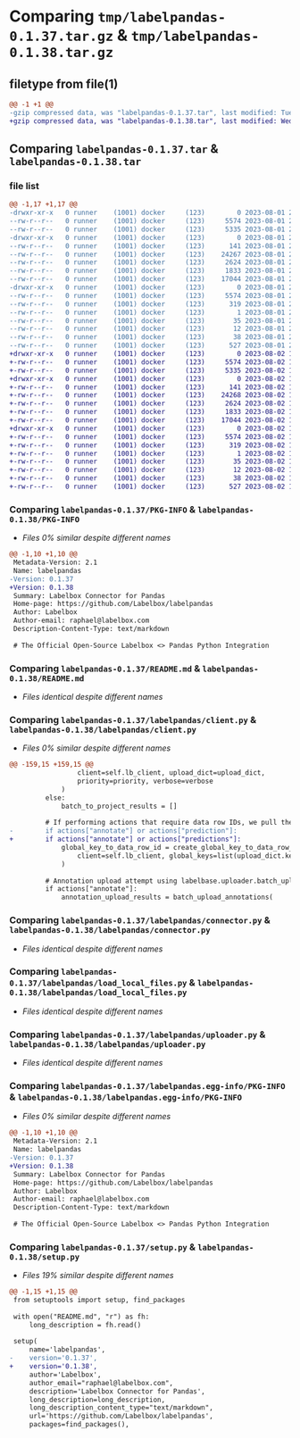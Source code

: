 # Comparing `tmp/labelpandas-0.1.37.tar.gz` & `tmp/labelpandas-0.1.38.tar.gz`

## filetype from file(1)

```diff
@@ -1 +1 @@
-gzip compressed data, was "labelpandas-0.1.37.tar", last modified: Tue Aug  1 21:27:20 2023, max compression
+gzip compressed data, was "labelpandas-0.1.38.tar", last modified: Wed Aug  2 18:46:51 2023, max compression
```

## Comparing `labelpandas-0.1.37.tar` & `labelpandas-0.1.38.tar`

### file list

```diff
@@ -1,17 +1,17 @@
-drwxr-xr-x   0 runner    (1001) docker     (123)        0 2023-08-01 21:27:20.431673 labelpandas-0.1.37/
--rw-r--r--   0 runner    (1001) docker     (123)     5574 2023-08-01 21:27:20.431673 labelpandas-0.1.37/PKG-INFO
--rw-r--r--   0 runner    (1001) docker     (123)     5335 2023-08-01 21:27:06.000000 labelpandas-0.1.37/README.md
-drwxr-xr-x   0 runner    (1001) docker     (123)        0 2023-08-01 21:27:20.431673 labelpandas-0.1.37/labelpandas/
--rw-r--r--   0 runner    (1001) docker     (123)      141 2023-08-01 21:27:09.000000 labelpandas-0.1.37/labelpandas/__init__.py
--rw-r--r--   0 runner    (1001) docker     (123)    24267 2023-08-01 21:27:09.000000 labelpandas-0.1.37/labelpandas/client.py
--rw-r--r--   0 runner    (1001) docker     (123)     2624 2023-08-01 21:27:09.000000 labelpandas-0.1.37/labelpandas/connector.py
--rw-r--r--   0 runner    (1001) docker     (123)     1833 2023-08-01 21:27:09.000000 labelpandas-0.1.37/labelpandas/load_local_files.py
--rw-r--r--   0 runner    (1001) docker     (123)    17044 2023-08-01 21:27:09.000000 labelpandas-0.1.37/labelpandas/uploader.py
-drwxr-xr-x   0 runner    (1001) docker     (123)        0 2023-08-01 21:27:20.431673 labelpandas-0.1.37/labelpandas.egg-info/
--rw-r--r--   0 runner    (1001) docker     (123)     5574 2023-08-01 21:27:20.000000 labelpandas-0.1.37/labelpandas.egg-info/PKG-INFO
--rw-r--r--   0 runner    (1001) docker     (123)      319 2023-08-01 21:27:20.000000 labelpandas-0.1.37/labelpandas.egg-info/SOURCES.txt
--rw-r--r--   0 runner    (1001) docker     (123)        1 2023-08-01 21:27:20.000000 labelpandas-0.1.37/labelpandas.egg-info/dependency_links.txt
--rw-r--r--   0 runner    (1001) docker     (123)       35 2023-08-01 21:27:20.000000 labelpandas-0.1.37/labelpandas.egg-info/requires.txt
--rw-r--r--   0 runner    (1001) docker     (123)       12 2023-08-01 21:27:20.000000 labelpandas-0.1.37/labelpandas.egg-info/top_level.txt
--rw-r--r--   0 runner    (1001) docker     (123)       38 2023-08-01 21:27:20.431673 labelpandas-0.1.37/setup.cfg
--rw-r--r--   0 runner    (1001) docker     (123)      527 2023-08-01 21:27:09.000000 labelpandas-0.1.37/setup.py
+drwxr-xr-x   0 runner    (1001) docker     (123)        0 2023-08-02 18:46:51.693026 labelpandas-0.1.38/
+-rw-r--r--   0 runner    (1001) docker     (123)     5574 2023-08-02 18:46:51.693026 labelpandas-0.1.38/PKG-INFO
+-rw-r--r--   0 runner    (1001) docker     (123)     5335 2023-08-02 18:46:39.000000 labelpandas-0.1.38/README.md
+drwxr-xr-x   0 runner    (1001) docker     (123)        0 2023-08-02 18:46:51.689026 labelpandas-0.1.38/labelpandas/
+-rw-r--r--   0 runner    (1001) docker     (123)      141 2023-08-02 18:46:42.000000 labelpandas-0.1.38/labelpandas/__init__.py
+-rw-r--r--   0 runner    (1001) docker     (123)    24268 2023-08-02 18:46:42.000000 labelpandas-0.1.38/labelpandas/client.py
+-rw-r--r--   0 runner    (1001) docker     (123)     2624 2023-08-02 18:46:42.000000 labelpandas-0.1.38/labelpandas/connector.py
+-rw-r--r--   0 runner    (1001) docker     (123)     1833 2023-08-02 18:46:42.000000 labelpandas-0.1.38/labelpandas/load_local_files.py
+-rw-r--r--   0 runner    (1001) docker     (123)    17044 2023-08-02 18:46:42.000000 labelpandas-0.1.38/labelpandas/uploader.py
+drwxr-xr-x   0 runner    (1001) docker     (123)        0 2023-08-02 18:46:51.693026 labelpandas-0.1.38/labelpandas.egg-info/
+-rw-r--r--   0 runner    (1001) docker     (123)     5574 2023-08-02 18:46:51.000000 labelpandas-0.1.38/labelpandas.egg-info/PKG-INFO
+-rw-r--r--   0 runner    (1001) docker     (123)      319 2023-08-02 18:46:51.000000 labelpandas-0.1.38/labelpandas.egg-info/SOURCES.txt
+-rw-r--r--   0 runner    (1001) docker     (123)        1 2023-08-02 18:46:51.000000 labelpandas-0.1.38/labelpandas.egg-info/dependency_links.txt
+-rw-r--r--   0 runner    (1001) docker     (123)       35 2023-08-02 18:46:51.000000 labelpandas-0.1.38/labelpandas.egg-info/requires.txt
+-rw-r--r--   0 runner    (1001) docker     (123)       12 2023-08-02 18:46:51.000000 labelpandas-0.1.38/labelpandas.egg-info/top_level.txt
+-rw-r--r--   0 runner    (1001) docker     (123)       38 2023-08-02 18:46:51.693026 labelpandas-0.1.38/setup.cfg
+-rw-r--r--   0 runner    (1001) docker     (123)      527 2023-08-02 18:46:42.000000 labelpandas-0.1.38/setup.py
```

### Comparing `labelpandas-0.1.37/PKG-INFO` & `labelpandas-0.1.38/PKG-INFO`

 * *Files 0% similar despite different names*

```diff
@@ -1,10 +1,10 @@
 Metadata-Version: 2.1
 Name: labelpandas
-Version: 0.1.37
+Version: 0.1.38
 Summary: Labelbox Connector for Pandas
 Home-page: https://github.com/Labelbox/labelpandas
 Author: Labelbox
 Author-email: raphael@labelbox.com
 Description-Content-Type: text/markdown
 
 # The Official Open-Source Labelbox <> Pandas Python Integration
```

### Comparing `labelpandas-0.1.37/README.md` & `labelpandas-0.1.38/README.md`

 * *Files identical despite different names*

### Comparing `labelpandas-0.1.37/labelpandas/client.py` & `labelpandas-0.1.38/labelpandas/client.py`

 * *Files 0% similar despite different names*

```diff
@@ -159,15 +159,15 @@
                 client=self.lb_client, upload_dict=upload_dict, 
                 priority=priority, verbose=verbose
             )                
         else:
             batch_to_project_results = []
             
         # If performing actions that require data row IDs, we pull them here using labelbase.uploader.create_global_key_to_data_row_id_dict
-        if actions["annotate"] or actions["prediction"]:
+        if actions["annotate"] or actions["predictions"]:
             global_key_to_data_row_id = create_global_key_to_data_row_id_dict(
                 client=self.lb_client, global_keys=list(upload_dict.keys())
             )            
         
         # Annotation upload attempt using labelbase.uploader.batch_upload_annotations
         if actions["annotate"]:
             annotation_upload_results = batch_upload_annotations(
```

### Comparing `labelpandas-0.1.37/labelpandas/connector.py` & `labelpandas-0.1.38/labelpandas/connector.py`

 * *Files identical despite different names*

### Comparing `labelpandas-0.1.37/labelpandas/load_local_files.py` & `labelpandas-0.1.38/labelpandas/load_local_files.py`

 * *Files identical despite different names*

### Comparing `labelpandas-0.1.37/labelpandas/uploader.py` & `labelpandas-0.1.38/labelpandas/uploader.py`

 * *Files identical despite different names*

### Comparing `labelpandas-0.1.37/labelpandas.egg-info/PKG-INFO` & `labelpandas-0.1.38/labelpandas.egg-info/PKG-INFO`

 * *Files 0% similar despite different names*

```diff
@@ -1,10 +1,10 @@
 Metadata-Version: 2.1
 Name: labelpandas
-Version: 0.1.37
+Version: 0.1.38
 Summary: Labelbox Connector for Pandas
 Home-page: https://github.com/Labelbox/labelpandas
 Author: Labelbox
 Author-email: raphael@labelbox.com
 Description-Content-Type: text/markdown
 
 # The Official Open-Source Labelbox <> Pandas Python Integration
```

### Comparing `labelpandas-0.1.37/setup.py` & `labelpandas-0.1.38/setup.py`

 * *Files 19% similar despite different names*

```diff
@@ -1,15 +1,15 @@
 from setuptools import setup, find_packages
 
 with open("README.md", "r") as fh:
     long_description = fh.read()
 
 setup(
     name='labelpandas',
-    version='0.1.37',
+    version='0.1.38',
     author='Labelbox',
     author_email="raphael@labelbox.com",
     description='Labelbox Connector for Pandas',
     long_description=long_description,
     long_description_content_type="text/markdown",    
     url='https://github.com/Labelbox/labelpandas',    
     packages=find_packages(),
```


